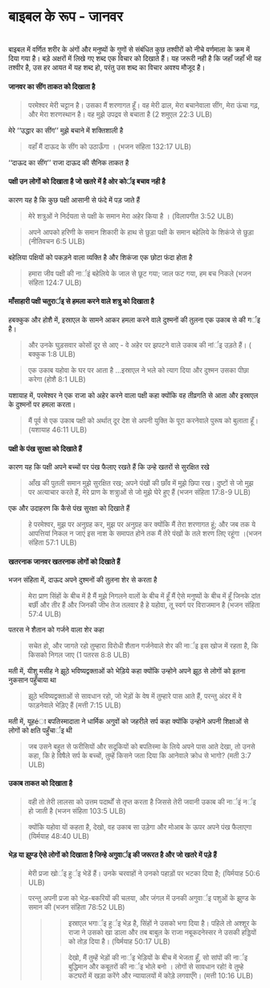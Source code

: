 # बाइबल के रूप - जानवर

 #

बाइबल में वर्णित शरीर के अंगों और मनुष्यों के गुणों से संबंधित कुछ तश्वीरों को नीचे वर्णमाला के क्रम में दिया गया है। बड़े अक्षरों में लिखे गए शब्द एक विचार को दिखाते हैं। यह जरूरी नही है कि जहाँ जहाँ भी यह तश्वीर है, उस हर आयत में यह शब्द हो, परंतु उस शब्द का विचार अवश्य मौजूद है। 

#### जानवर का सींग ताकत को दिखाता है

> परमेश्वर मेरी चट्टान है। उसका मैं शरणागत हूँ। 
> वह मेरी ढाल, मेरा बचानेवाला सींग, मेरा ऊंचा गढ़, और मेरा शरणस्थान है। 
> वह मुझे उपद्रव से बचाता है (2 शमुएल 22:3 ULB)

मेरे ‘‘उद्धार का सींग’’ मुझे बचाने में शक्तिशाली है

> वहाँ मैं दाऊद के सींग को उठाऊँगा । (भजन संहिता 132:17 ULB)

‘‘दाऊद का सींग’’ राजा दाऊद की सैनिक ताकत है


#### पक्षी उन लोगों को दिखाता है जो खतरे में है ओर कोर्इ बचाव नही है

कारण यह है कि कुछ पक्षी आसानी से फंदे में पड़ जाते हैं

> मेरे शत्रुओं ने निर्दयता से पक्षी के समान मेरा अहेर किया है । (विलापगीत 3:52 ULB)

> अपने आपको हरिणी के समान शिकारी के हाथ से छुड़ा
> पक्षी के समान बहेलिये के शिकंजे से छुड़ा (नीतिवचन 6:5 ULB)

बहेलिया पक्षियों को पकड़ने वाला व्यक्ति है और शिकंजा एक छोटा फंदा होता है

> हमारा जीव पक्षी की नार्इं बहेलिये के जाल से छूट गया;
> जाल फट गया, हम बच निकले (भजन संहिता 124:7 ULB)

#### माँसाहारी पक्षी चतुरार्इ से हमला करने वाले शत्रु को दिखाता है

हबक्कुक और होशै में, इस्राएल के सामने आकर हमला करने वाले दुश्मनों की तुलना एक उकाब से की गर्इ है। 
<blockquote> और उनके घुड़सवार कोसों दूर से आए - वे अहेर पर झपटने वाले उकाब की नांर्इ उड़ते हैं। ( बक्कुक 1:8 ULB) </blockquote>

> एक उकाब यहोवा के घर पर आता है
> …इस्राएल ने भले को त्याग दिया
> और दुश्मन उसका पीछा करेगा (होशै 8:1 ULB)

यशायाह में, परमेश्वर ने एक राजा को अहेर करने वाला पक्षी कहा क्योंकि वह तीव्रगति से आता और इस्राएल के दुश्मनों पर हमला करता।
> मैं पूर्व से एक उकाब पक्षी को अर्थात् दूर देश से अपनी युक्ति के पूरा करनेवाले पुरूष को बुलाता हूँ। (यशायाह 46:11 ULB)

#### पक्षी के पंख सुरक्षा को दिखाते हैं

कारण यह कि पक्षी अपने बच्चों पर पंख फैलाए रखते हैं कि उन्हे खतरों से सुरक्षित रखे
> आँख की पुतली समान मुझे सुरक्षित रख; अपने पंखों की छाँव में मुझे छिपा रख।
> दुष्टों से जो मुझ पर अत्याचार करते हैं, मेरे प्राण के शत्राुओं से जो मुझे घेरे हुए हैं (भजन संहिता 17:8-9 ULB)

एक और उदाहरण कि कैसे पंख सुरक्षा को दिखाते हैं
> हे परमेश्वर, मुझ पर अनुग्रह कर, मुझ पर अनुग्रह कर
> क्योंकि मैं तेरा शरणागत हूं; और जब तक ये आपत्तियां निकल न जाएं
> इस नाश के समापत होने तक मैं तेरे पंखों के तले शरण लिए रहूंगा ।(भजन संहिता 57:1 ULB)


#### खतरनाक जानवर खतरनाक लोगों को दिखाते हैं

भजन संहिता में, दाऊद अपने दुश्मनों की तुलना शेर से करता है
> मेरा प्राण सिंहों के बीच में है
> मैं मुझे निगलने वालों के बीच में हूँ
>मैं ऐसे मनुष्यों के बीच में हूँ जिनके दांत बर्छी और तीर हैं
> और जिनकी जीभ तेज तलवार है
> हे यहोवा, तू स्वर्ग पर विराजमान है (भजन संहिता 57:4 ULB)

पतरस ने शैतान को गर्जने वाला शेर कहा
> सचेत हो, और जागते रहो तुम्हारा विरोधी शैतान गर्जनेवाले शेर की नार्इ इस खोज में रहता है, कि किसको निगल जाए (1 पतरस 8:8 ULB)

मती में, यीशु मसीह ने झूठे भविष्यद्वक्ताओं को भेड़िये कहा क्योंकि उन्होने अपने झूठ से लोगों को इतना नुकसान पहुँचाया था
>  झूठे भविष्यद्वक्ताओं से सावधान रहो, जो भेड़ों के वेष में तुम्हारे पास आते हैं, परन्तु अंदर में वे फाड़नेवाले भेड़िए हैं (मत्ती 7:15 ULB)

मती में, यूहéा बपतिस्मादाता ने धार्मिक अगुवों को जहरीले सर्प कहा क्योंकि उन्होने अपनी शिक्षाओं से लोगों को क्षति पहुँचार्इ थी
> जब उसने बहुत से फरीसियों और सदूकियों को बपतिस्मा के लिये अपने पास आते देखा, तो उनसे कहा, कि हे विषैले सर्प के बच्चों, तुम्हें किसने जता दिया कि आनेवाले क्रोध से भागो? (मती 3:7 ULB)


#### उकाब ताकत को दिखाता है

> वही तो तेरी लालसा को उत्तम पदार्थों से तृप्त करता है
> जिससे तेरी जवानी उकाब की नार्इं नर्इ हो जाती है (भजन संहिता 103:5 ULB)

<blockquote> क्योंकि यहोवा यों कहता है, देखो, वह उकाब सा उड़ेगा और मोआब के ऊपर अपने पंख फैलाएगा (यिर्मयाह 48:40 ULB)</blockquote>


#### भेड़ या झुण्ड ऐसे लोगों को दिखाता है जिन्हे अगुवार्इ की जरूरत है और जो खतरे में पड़े हैं

> मेरी प्रजा खोर्इ हुर्इ भेडें हैं। उनके चरवाहों ने उनको पहाड़ों पर भटका दिया है; (यिर्मयाह 50:6 ULB)

<blockquote> परन्तु अपनी प्रजा को भेड़-बकरियों की चलया, और जंगल में उनकी अगुवार्इ पशुओं के झुण्ड के समान की (भजन संहिता 78:52 ULB) <blockquote>

> इस्राएल भगार्इ हुर्इ भेड़ है, सिंहों ने उसको भगा दिया है। पहिले तो अश्शूर के राजा ने उसको खा डाला
> और तब बाबुल के राजा नबूकदनेस्सर ने उसकी हड्डियों को तोड़ दिया है। (यिर्मयाह 50:17 ULB)

<blockquote> देखो, मैं तुम्हें भेड़ों की नार्इ भेड़ियों के बीच में भेजता हूँ, सो सांपों की नार्इ बुद्धिमान और कबूतरों की नार्इ भोले बनो । लोगों से सावधान रहो! वे तुम्हे कटघरों में खड़ा करेंगे और न्यायालयों में कोड़े लगवाएँगे। (मत्ती 10:16 ULB) <blockquote>


